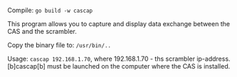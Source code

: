 Compile: `go build -w cascap`

This program allows you to capture and display data exchange between the CAS and the scrambler.

Copy the binary file to: `/usr/bin/..`

Usage: `cascap 192.168.1.70`, where 192.168.1.70 - ths scrambler ip-address.
[b]cascap[b] must be launched on the computer where the CAS is installed.
